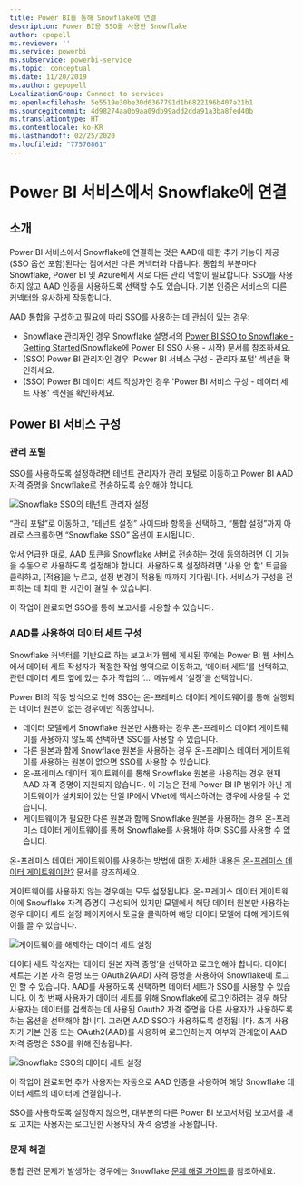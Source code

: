 ```yaml
---
title: Power BI를 통해 Snowflake에 연결
description: Power BI용 SSO를 사용한 Snowflake
author: cpopell
ms.reviewer: ''
ms.service: powerbi
ms.subservice: powerbi-service
ms.topic: conceptual
ms.date: 11/20/2019
ms.author: gepopell
LocalizationGroup: Connect to services
ms.openlocfilehash: 5e5519e30be30d6367791d1b6822196b407a21b1
ms.sourcegitcommit: 4d98274aa0b9aa09db99add2dda91a3ba8fed40b
ms.translationtype: HT
ms.contentlocale: ko-KR
ms.lasthandoff: 02/25/2020
ms.locfileid: "77576861"
---
```

#  <a name="connecting-to-snowflake-in-power-bi-service"></a>Power BI 서비스에서 Snowflake에 연결

## <a name="introduction"></a>소개

Power BI 서비스에서 Snowflake에 연결하는 것은 AAD에 대한 추가 기능이 제공(SSO 옵션 포함)된다는 점에서만 다른 커넥터와 다릅니다. 통합의 부분마다 Snowflake, Power BI 및 Azure에서 서로 다른 관리 역할이 필요합니다. SSO를 사용하지 않고 AAD 인증을 사용하도록 선택할 수도 있습니다. 기본 인증은 서비스의 다른 커넥터와 유사하게 작동합니다.

AAD 통합을 구성하고 필요에 따라 SSO를 사용하는 데 관심이 있는 경우:
* Snowflake 관리자인 경우 Snowflake 설명서의 [Power BI SSO to Snowflake - Getting Started](https://docs.snowflake.net/manuals/LIMITEDACCESS/oauth-powerbi.html)(Snowflake에 Power BI SSO 사용 - 시작) 문서를 참조하세요.
* (SSO) Power BI 관리자인 경우 'Power BI 서비스 구성 - 관리자 포털' 섹션을 확인하세요.
* (SSO) Power BI 데이터 세트 작성자인 경우 'Power BI 서비스 구성 - 데이터 세트 사용' 섹션을 확인하세요.

## <a name="power-bi-service-configuration"></a>Power BI 서비스 구성

### <a name="admin-portal"></a>관리 포털

SSO를 사용하도록 설정하려면 테넌트 관리자가 관리 포털로 이동하고 Power BI AAD 자격 증명을 Snowflake로 전송하도록 승인해야 합니다.

![Snowflake SSO의 테넌트 관리자 설정](media/service-connect-snowflake/snowflakessotenant.png)

“관리 포털”로 이동하고, “테넌트 설정” 사이드바 항목을 선택하고, “통합 설정”까지 아래로 스크롤하면 “Snowflake SSO” 옵션이 표시됩니다.

앞서 언급한 대로, AAD 토큰을 Snowflake 서버로 전송하는 것에 동의하려면 이 기능을 수동으로 사용하도록 설정해야 합니다. 사용하도록 설정하려면 '사용 안 함' 토글을 클릭하고, [적용]을 누르고, 설정 변경이 적용될 때까지 기다립니다. 서비스가 구성을 전파하는 데 최대 한 시간이 걸릴 수 있습니다.

이 작업이 완료되면 SSO를 통해 보고서를 사용할 수 있습니다.

### <a name="configuring-a-dataset-with-aad"></a>AAD를 사용하여 데이터 세트 구성

Snowflake 커넥터를 기반으로 하는 보고서가 웹에 게시된 후에는 Power BI 웹 서비스에서 데이터 세트 작성자가 적절한 작업 영역으로 이동하고, ‘데이터 세트’를 선택하고, 관련 데이터 세트 옆에 있는 추가 작업의 ‘...’ 메뉴에서 ‘설정’을 선택합니다.

Power BI의 작동 방식으로 인해 SSO는 온-프레미스 데이터 게이트웨이를 통해 실행되는 데이터 원본이 없는 경우에만 작동합니다.

* 데이터 모델에서 Snowflake 원본만 사용하는 경우 온-프레미스 데이터 게이트웨이를 사용하지 않도록 선택하면 SSO를 사용할 수 있습니다.
* 다른 원본과 함께 Snowflake 원본을 사용하는 경우 온-프레미스 데이터 게이트웨이를 사용하는 원본이 없으면 SSO를 사용할 수 있습니다.
* 온-프레미스 데이터 게이트웨이를 통해 Snowflake 원본을 사용하는 경우 현재 AAD 자격 증명이 지원되지 않습니다. 이 기능은 전체 Power BI IP 범위가 아닌 게이트웨이가 설치되어 있는 단일 IP에서 VNet에 액세스하려는 경우에 사용될 수 있습니다.
* 게이트웨이가 필요한 다른 원본과 함께 Snowflake 원본을 사용하는 경우 온-프레미스 데이터 게이트웨이를 통해 Snowflake를 사용해야 하며 SSO를 사용할 수 없습니다.

온-프레미스 데이터 게이트웨이를 사용하는 방법에 대한 자세한 내용은 [온-프레미스 데이터 게이트웨이란?](https://docs.microsoft.com/power-bi/service-gateway-onprem) 문서를 참조하세요.

게이트웨이를 사용하지 않는 경우에는 모두 설정됩니다. 온-프레미스 데이터 게이트웨이에 Snowflake 자격 증명이 구성되어 있지만 모델에서 해당 데이터 원본만 사용하는 경우 데이터 세트 설정 페이지에서 토글을 클릭하여 해당 데이터 모델에 대해 게이트웨이를 끌 수 있습니다.

![게이트웨이를 해제하는 데이터 세트 설정](media/service-connect-snowflake/snowflake_gateway_toggle_off.png)

데이터 세트 작성자는 ‘데이터 원본 자격 증명’을 선택하고 로그인해야 합니다. 데이터 세트는 기본 자격 증명 또는 OAuth2(AAD) 자격 증명을 사용하여 Snowflake에 로그인 할 수 있습니다. AAD를 사용하도록 선택하면 데이터 세트가 SSO를 사용할 수 있습니다. 이 첫 번째 사용자가 데이터 세트를 위해 Snowflake에 로그인하려는 경우 해당 사용자는 데이터를 검색하는 데 사용된 Oauth2 자격 증명을 다른 사용자가 사용하도록 하는 옵션을 선택해야 합니다. 그러면 AAD SSO가 사용하도록 설정됩니다. 초기 사용자가 기본 인증 또는 OAuth2(AAD)를 사용하여 로그인하는지 여부와 관계없이 AAD 자격 증명은 SSO를 위해 전송됩니다. 

![Snowflake SSO의 데이터 세트 설정](media/service-connect-snowflake/snowflakessocredui.png)

이 작업이 완료되면 추가 사용자는 자동으로 AAD 인증을 사용하여 해당 Snowflake 데이터 세트의 데이터에 연결합니다.

SSO를 사용하도록 설정하지 않으면, 대부분의 다른 Power BI 보고서처럼 보고서를 새로 고치는 사용자는 로그인한 사용자의 자격 증명을 사용합니다.

### <a name="troubleshooting"></a>문제 해결

통합 관련 문제가 발생하는 경우에는 Snowflake [문제 해결 가이드](https://docs.snowflake.net/manuals/LIMITEDACCESS/oauth-powerbi.html#troubleshooting)를 참조하세요.

